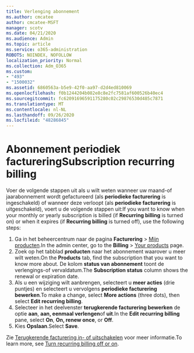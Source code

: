 ```yaml
---
title: Verlenging abonnement
ms.author: cmcatee
author: cmcatee-MSFT
manager: scotv
ms.date: 04/21/2020
ms.audience: Admin
ms.topic: article
ms.service: o365-administration
ROBOTS: NOINDEX, NOFOLLOW
localization_priority: Normal
ms.collection: Adm_O365
ms.custom:
- "493"
- "1500032"
ms.assetid: 6860563a-b5e9-42f0-aa97-d2d4ed810069
ms.openlocfilehash: f0b1244204b082e8c8e2fc7581af600526b40ec4
ms.sourcegitcommit: fc62091696591175280c02c29876530d485c7871
ms.translationtype: MT
ms.contentlocale: nl-NL
ms.lasthandoff: 09/26/2020
ms.locfileid: "48286845"
---
```

# <a name="subscription-recurring-billing"></a><span data-ttu-id="2f0f2-102">Abonnement periodiek facturering</span><span class="sxs-lookup"><span data-stu-id="2f0f2-102">Subscription recurring billing</span></span>

<span data-ttu-id="2f0f2-103">Voer de volgende stappen uit als u wilt weten wanneer uw maand-of jaarabonnement wordt gefactureerd (als **periodieke facturering** is ingeschakeld) of wanneer deze verloopt (als **periodieke facturering** is uitgeschakeld), voert u de volgende stappen uit:</span><span class="sxs-lookup"><span data-stu-id="2f0f2-103">If you want to know when your monthly or yearly subscription is billed (if **Recurring billing** is turned on) or when it expires (if **Recurring billing** is turned off), use the following steps:</span></span>
  
1. <span data-ttu-id="2f0f2-104">Ga in het beheercentrum naar de pagina **Facturering** \> [Mijn producten](https://go.microsoft.com/fwlink/p/?linkid=842054).</span><span class="sxs-lookup"><span data-stu-id="2f0f2-104">In the admin center, go to the **Billing** \> [Your products](https://go.microsoft.com/fwlink/p/?linkid=842054) page.</span></span>
2. <span data-ttu-id="2f0f2-105">Zoek op het tabblad **producten** naar het abonnement waarover u meer wilt weten.</span><span class="sxs-lookup"><span data-stu-id="2f0f2-105">On the **Products** tab, find the subscription that you want to know more about.</span></span> <span data-ttu-id="2f0f2-106">De kolom **status van abonnement** toont de verlengings-of vervaldatum.</span><span class="sxs-lookup"><span data-stu-id="2f0f2-106">The **Subscription status** column shows the renewal or expiration date.</span></span>
3. <span data-ttu-id="2f0f2-107">Als u een wijziging wilt aanbrengen, selecteert u **meer acties** (drie puntjes) en selecteert u vervolgens **periodieke facturering bewerken**.</span><span class="sxs-lookup"><span data-stu-id="2f0f2-107">To make a change, select **More actions** (three dots), then select **Edit recurring billing**.</span></span>
4. <span data-ttu-id="2f0f2-108">Selecteer in het deelvenster **terugkerende facturering bewerken** de optie **aan**, **aan, eenmaal verlengen**of **uit**.</span><span class="sxs-lookup"><span data-stu-id="2f0f2-108">In the **Edit recurring billing** pane, select **On**, **On, renew once**, or **Off**.</span></span>
5. <span data-ttu-id="2f0f2-109">Kies **Opslaan**.</span><span class="sxs-lookup"><span data-stu-id="2f0f2-109">Select **Save**.</span></span>

<span data-ttu-id="2f0f2-110">Zie [Terugkerende facturering in- of uitschakelen](https://docs.microsoft.com/microsoft-365/commerce/subscriptions/renew-your-subscription) voor meer informatie.</span><span class="sxs-lookup"><span data-stu-id="2f0f2-110">To learn more, see [Turn recurring billing off or on](https://docs.microsoft.com/microsoft-365/commerce/subscriptions/renew-your-subscription).</span></span>